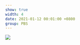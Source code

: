 ```yaml
---
show: true
width: 4
date: 2021-01-12 00:01:00 +0800
group: PBS
---
```

<div>
    <img data-src="{{ '/assets/img/sph_cuda/dfsph_bunny.gif' | relative_url }}" class="lazy w-100 rounded" src="{{ '/assets/img/empty_300x200.png' | relative_url }}">
</div>
